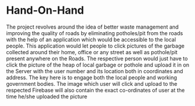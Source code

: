 # Hand-On-Hand
The project revolves around the idea of better waste management and improving the quality of roads by eliminating potholes/pit from the roads with the help of an application which would be accessible to the local people. This application would let people to click pictures of the garbage collected around their home, office or any street as well as pothole/pit present anywhere on the Roads. The respective person would just have to click the picture of the heap of local garbage or pothole and upload it in on the Server with the user number and its location both in coordinates and address. The key here is to engage both the local people and working government bodies. The image which user will click and upload to the respected Firebase will also contain the exact co-ordinates of user at the time he/she uploaded the picture
